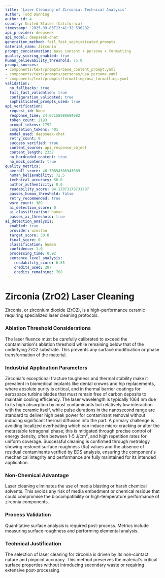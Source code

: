 ```yaml
---
title: 'Laser Cleaning of Zirconia: Technical Analysis'
author: Todd Dunning
author_id: 4
country: United States (California)
timestamp: '2025-09-03T13:41:32.530282'
api_provider: deepseek
api_model: deepseek-chat
generation_method: fail_fast_sophisticated_prompts
material_name: Zirconia
prompt_concatenation: base_content + persona + formatting
quality_scoring_enabled: true
human_believability_threshold: 75.0
prompt_sources:
- components/text/prompts/base_content_prompt.yaml
- components/text/prompts/personas/usa_persona.yaml
- components/text/prompts/formatting/usa_formatting.yaml
validation:
  no_fallbacks: true
  fail_fast_validation: true
  configuration_validated: true
  sophisticated_prompts_used: true
api_verification:
  request_id: None
  response_time: 24.07158088684082
  token_count: 2193
  prompt_tokens: 1792
  completion_tokens: 401
  model_used: deepseek-chat
  retry_count: 0
  success_verified: true
  content_source: api_response_object
  content_length: 2337
  no_hardcoded_content: true
  no_mock_content: true
quality_metrics:
  overall_score: 46.70894308943089
  human_believability: 72.5
  technical_accuracy: 50.0
  author_authenticity: 0.0
  readability_score: 94.17073170731707
  passes_human_threshold: false
  retry_recommended: true
  word_count: 369
  ai_detection_score: 0
  ai_classification: human
  passes_ai_threshold: true
ai_detection_analysis:
  enabled: true
  provider: winston
  target_score: 30.0
  final_score: 0
  classification: human
  confidence: 1.0
  processing_time: 0.92
  sentence_level_analysis:
    readability_score: 6.55
    credits_used: 287
    credits_remaining: 768
---
```


# Zirconia (ZrO2) Laser Cleaning
Zirconia, or zirconium dioxide (ZrO2), is a high-performance ceramic requiring specialized laser cleaning protocols.

### Ablation Threshold Considerations
The laser fluence must be carefully calibrated to exceed the contamination's ablation threshold while remaining below that of the underlying ZrO2 substrate. This prevents any surface modification or phase transformation of the material.

### Industrial Application Parameters
Zirconia's exceptional fracture toughness and thermal stability make it prevalent in biomedical implants like dental crowns and hip replacements, where absolute purity is critical, and in thermal barrier coatings for aerospace turbine blades that must remain free of carbon deposits to maintain cooling efficiency. The laser wavelength is typically 1064 nm due to its high absorption by most contaminants but relatively low interaction with the ceramic itself, while pulse durations in the nanosecond range are standard to deliver high peak power for contaminant removal without inducing significant thermal diffusion into the part. A primary challenge is avoiding localized overheating which can induce micro-cracking or alter the metastable tetragonal phase; this is mitigated through precise control of energy density, often between 1-5 J/cm², and high repetition rates for uniform coverage. Successful cleaning is confirmed through metrology showing restored surface roughness (Ra) values and the absence of residual contaminants verified by EDS analysis, ensuring the component's mechanical integrity and performance are fully maintained for its intended application.

### Non-Chemical Advantage
Laser cleaning eliminates the use of media blasting or harsh chemical solvents. This avoids any risk of media embedment or chemical residue that could compromise the biocompatibility or high-temperature performance of zirconia components.

### Process Validation
Quantitative surface analysis is required post-process. Metrics include measuring surface roughness and performing elemental analysis.

### Technical Justification
The selection of laser cleaning for zirconia is driven by its non-contact nature and pinpoint accuracy. This method preserves the material's critical surface properties without introducing secondary waste or requiring extensive post-processing.